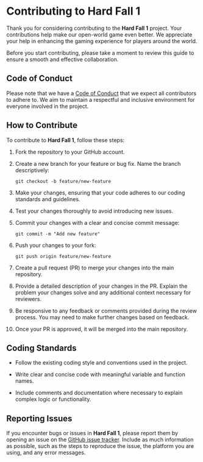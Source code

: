# Contributing to Hard Fall 1

Thank you for considering contributing to the **Hard Fall 1** project. Your contributions help make our open-world game even better. We appreciate your help in enhancing the gaming experience for players around the world.

Before you start contributing, please take a moment to review this guide to ensure a smooth and effective collaboration.

## Code of Conduct

Please note that we have a [Code of Conduct](CODE_OF_CONDUCT.md) that we expect all contributors to adhere to. We aim to maintain a respectful and inclusive environment for everyone involved in the project.

## How to Contribute

To contribute to **Hard Fall 1**, follow these steps:

1. Fork the repository to your GitHub account.

2. Create a new branch for your feature or bug fix. Name the branch descriptively:

   ```
   git checkout -b feature/new-feature
   ```

3. Make your changes, ensuring that your code adheres to our coding standards and guidelines.

4. Test your changes thoroughly to avoid introducing new issues.

5. Commit your changes with a clear and concise commit message:

   ```
   git commit -m "Add new feature"
   ```

6. Push your changes to your fork:

   ```
   git push origin feature/new-feature
   ```

7. Create a pull request (PR) to merge your changes into the main repository.

8. Provide a detailed description of your changes in the PR. Explain the problem your changes solve and any additional context necessary for reviewers.

9. Be responsive to any feedback or comments provided during the review process. You may need to make further changes based on feedback.

10. Once your PR is approved, it will be merged into the main repository.

## Coding Standards

- Follow the existing coding style and conventions used in the project.

- Write clear and concise code with meaningful variable and function names.

- Include comments and documentation where necessary to explain complex logic or functionality.

## Reporting Issues

If you encounter bugs or issues in **Hard Fall 1**, please report them by opening an issue on the [GitHub issue tracker](https://github.com/berkaygediz/hard-fall-1/issues). Include as much information as possible, such as the steps to reproduce the issue, the platform you are using, and any error messages.
